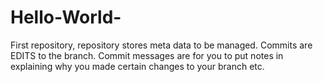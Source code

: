 # Hello-World-
First repository, repository stores meta data to be managed.
Commits are EDITS to the branch. Commit messages are for you to put notes in explaining why you made certain changes to your branch etc.

